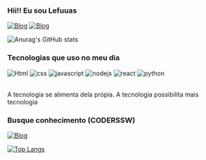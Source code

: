 ### Hii!! Eu sou Lefuuas

[![Blog](https://img.shields.io/badge/Instagram-E4405F?style=for-the-badge&logo=instagram&logoColor=white)](https://instagram.com/mrfuuas)
[![Blog](https://img.shields.io/badge/Discord-7289DA?style=for-the-badge&logo=discord&logoColor=white)](https://discord.com/fuuas#7096)

![Anurag's GitHub stats](https://github-readme-stats.vercel.app/api?username=lefuuas&show_icons=true&theme=radical)

### Tecnologias que uso no meu dia
<div style = "display: inline_block"> 
<img src='https://img.shields.io/badge/HTML5-E34F26?style=for-the-badge&logo=html5&logoColor=white' alt ='Html'/>
<img src='https://img.shields.io/badge/CSS3-1572B6?style=for-the-badge&logo=css3&logoColor=whitee' alt ='css'/>
<img src='https://img.shields.io/badge/JavaScript-323330?style=for-the-badge&logo=javascript&logoColor=F7DF1E' alt ='javascript'/>
  <img src='https://img.shields.io/badge/Node.js-43853D?style=for-the-badge&logo=node.js&logoColor=white' alt ='nodejs'/>
  <img src='https://img.shields.io/badge/React-20232A?style=for-the-badge&logo=react&logoColor=61DAFB' alt ='react'/>
<img src='https://img.shields.io/badge/Python-3776AB?style=for-the-badge&logo=python&logoColor=white' alt ='python'/>
  
<div/>
<br>
  
A tecnologia se alimenta dela própia. A tecnologia possibilita mais tecnologia
  
  
### Busque conhecimento (CODERSSW)
[![Blog](https://img.shields.io/badge/Instagram-E4405F?style=for-the-badge&logo=instagram&logoColor=white)](https://instagram.com/coderssw)
  
  
  
[![Top Langs](https://github-readme-stats.vercel.app/api/top-langs/?username=lefuuas&hide_progress=true)](https://github.com/anuraghazra/github-readme-stats)
